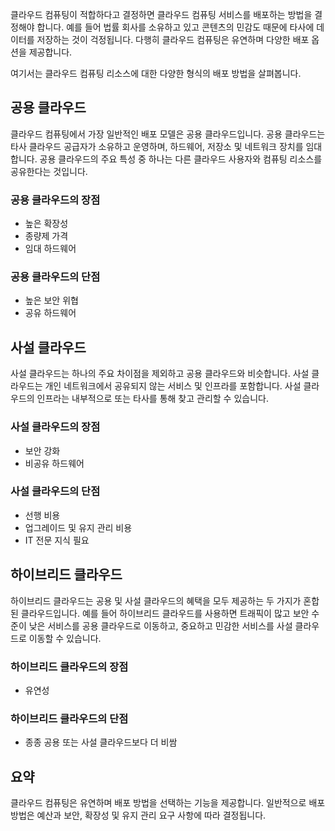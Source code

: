 클라우드 컴퓨팅이 적합하다고 결정하면 클라우드 컴퓨팅 서비스를 배포하는 방법을 결정해야 합니다. 예를 들어 법률 회사를 소유하고 있고 콘텐츠의 민감도 때문에 타사에 데이터를 저장하는 것이 걱정됩니다. 다행히 클라우드 컴퓨팅은 유연하며 다양한 배포 옵션을 제공합니다.

여기서는 클라우드 컴퓨팅 리소스에 대한 다양한 형식의 배포 방법을 살펴봅니다. 

## <a name="public-cloud"></a>공용 클라우드

클라우드 컴퓨팅에서 가장 일반적인 배포 모델은 공용 클라우드입니다. 공용 클라우드는 타사 클라우드 공급자가 소유하고 운영하며, 하드웨어, 저장소 및 네트워크 장치를 임대합니다. 공용 클라우드의 주요 특성 중 하나는 다른 클라우드 사용자와 컴퓨팅 리소스를 공유한다는 것입니다.

### <a name="advantages-of-public-clouds"></a>공용 클라우드의 장점
- 높은 확장성
- 종량제 가격
- 임대 하드웨어

### <a name="disadvantages-of-public-clouds"></a>공용 클라우드의 단점
- 높은 보안 위협
- 공유 하드웨어

## <a name="private-cloud"></a>사설 클라우드

사설 클라우드는 하나의 주요 차이점을 제외하고 공용 클라우드와 비슷합니다. 사설 클라우드는 개인 네트워크에서 공유되지 않는 서비스 및 인프라를 포함합니다. 사설 클라우드의 인프라는 내부적으로 또는 타사를 통해 찾고 관리할 수 있습니다.

### <a name="advantages-of-private-clouds"></a>사설 클라우드의 장점
- 보안 강화
- 비공유 하드웨어

### <a name="disadvantages-of-private-clouds"></a>사설 클라우드의 단점
- 선행 비용
- 업그레이드 및 유지 관리 비용
- IT 전문 지식 필요

## <a name="hybrid-cloud"></a>하이브리드 클라우드

하이브리드 클라우드는 공용 및 사설 클라우드의 혜택을 모두 제공하는 두 가지가 혼합된 클라우드입니다. 예를 들어 하이브리드 클라우드를 사용하면 트래픽이 많고 보안 수준이 낮은 서비스를 공용 클라우드로 이동하고, 중요하고 민감한 서비스를 사설 클라우드로 이동할 수 있습니다. 

### <a name="advantages-of-hybrid-clouds"></a>하이브리드 클라우드의 장점
- 유연성 

### <a name="disadvantages-of-hybrid-clouds"></a>하이브리드 클라우드의 단점
- 종종 공용 또는 사설 클라우드보다 더 비쌈

## <a name="summary"></a>요약

클라우드 컴퓨팅은 유연하며 배포 방법을 선택하는 기능을 제공합니다. 일반적으로 배포 방법은 예산과 보안, 확장성 및 유지 관리 요구 사항에 따라 결정됩니다.

